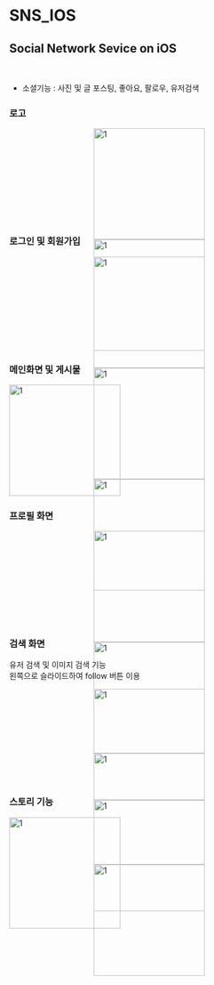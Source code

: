 # SNS_IOS

## Social Network Sevice on iOS

<br>

 -  소셜기능 : 사진 및 글 포스팅, 좋아요, 팔로우, 유저검색 <br>

### 로고

<div style="width:200px; height:150px; margin:auto">
  <img width="200" alt="1" src="https://user-images.githubusercontent.com/60697742/110058220-4f649600-7da5-11eb-99f1-49de1eba9aec.png">
  <img width="200" alt="1" src="https://user-images.githubusercontent.com/60697742/110058248-5be8ee80-7da5-11eb-8979-59c721287df7.png">
</div>

 <br>

### 로그인 및 회원가입

<div style="width:200px; height:150px; margin:auto">
  <img width="200" alt="1" src="https://user-images.githubusercontent.com/60697742/110194215-bbfd9480-7e7a-11eb-8a84-3794bb62aa11.png">
  <img width="200" alt="1" src="https://user-images.githubusercontent.com/60697742/110194217-c750c000-7e7a-11eb-8753-ced7a558c446.png">
  <img width="200" alt="1" src="https://user-images.githubusercontent.com/60697742/110194225-d6d00900-7e7a-11eb-8996-74a28a148961.png">
</div>

<br>

### 메인화면 및 게시물

<img width="200" alt="1" src="https://user-images.githubusercontent.com/60697742/110194360-8c02c100-7e7b-11eb-9c65-2bfb435432c5.png">

<br>

### 프로필 화면

<div style="width:200px; height:150px; margin:auto">
  <img width="200" alt="1" src="https://user-images.githubusercontent.com/60697742/110194367-98871980-7e7b-11eb-901c-6bf80e805370.png">
  <img width="200" alt="1" src="https://user-images.githubusercontent.com/60697742/110194228-d9caf980-7e7a-11eb-8a1e-5aa70bdca7cf.png">
  <img width="200" alt="1" src="https://user-images.githubusercontent.com/60697742/110194247-f0715080-7e7a-11eb-8f39-8195778b9fdd.png">
  <img width="200" alt="1" src="https://user-images.githubusercontent.com/60697742/110194252-01ba5d00-7e7b-11eb-8ee5-d7af732424df.png">
</div>

 <br>

### 검색 화면

유저 검색 및 이미지 검색 기능 <br>
왼쪽으로 슬라이드하여 follow 버튼 이용 <br>

<div style="width:200px; height:150px; margin:auto">
  <img width="200" alt="1" src="https://user-images.githubusercontent.com/60697742/110194368-99b84680-7e7b-11eb-9db2-54016c7c86e8.png">
  <img width="200" alt="1" src="https://user-images.githubusercontent.com/60697742/110194368-99b84680-7e7b-11eb-9db2-54016c7c86e8.png">
</div>

 <br>


### 스토리 기능

<img width="200" alt="1" src="https://user-images.githubusercontent.com/60697742/110194380-a6d53580-7e7b-11eb-8b81-61a098cbc491.png">
